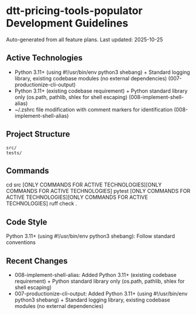 # dtt-pricing-tools-populator Development Guidelines

Auto-generated from all feature plans. Last updated: 2025-10-25

## Active Technologies
- Python 3.11+ (using #!/usr/bin/env python3 shebang) + Standard logging library, existing codebase modules (no external dependencies) (007-productionize-cli-output)
- Python 3.11+ (existing codebase requirement) + Python standard library only (os.path, pathlib, shlex for shell escaping) (008-implement-shell-alias)
- ~/.zshrc file modification with comment markers for identification (008-implement-shell-alias)

## Project Structure
```
src/
tests/
```

## Commands
cd src [ONLY COMMANDS FOR ACTIVE TECHNOLOGIES][ONLY COMMANDS FOR ACTIVE TECHNOLOGIES] pytest [ONLY COMMANDS FOR ACTIVE TECHNOLOGIES][ONLY COMMANDS FOR ACTIVE TECHNOLOGIES] ruff check .

## Code Style
Python 3.11+ (using #!/usr/bin/env python3 shebang): Follow standard conventions

## Recent Changes
- 008-implement-shell-alias: Added Python 3.11+ (existing codebase requirement) + Python standard library only (os.path, pathlib, shlex for shell escaping)
- 007-productionize-cli-output: Added Python 3.11+ (using #!/usr/bin/env python3 shebang) + Standard logging library, existing codebase modules (no external dependencies)

<!-- MANUAL ADDITIONS START -->
<!-- MANUAL ADDITIONS END -->
